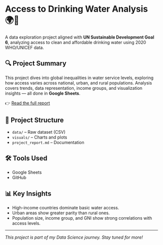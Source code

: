 # Access to Drinking Water Analysis 🌍🚰

A data exploration project aligned with **UN Sustainable Development Goal 6**, analyzing access to clean and affordable drinking water using 2020 WHO/UNICEF data.

## 🔍 Project Summary
This project dives into global inequalities in water service levels, exploring how access varies across national, urban, and rural populations. Analysis covers trends, data representation, income groups, and visualization insights — all done in **Google Sheets**.

👉 [Read the full report](project_report.md)

## 📁 Project Structure
- `data/` – Raw dataset (CSV)
- `visuals/` – Charts and plots
- `project_report.md` – Documentation

## 🛠 Tools Used
- Google Sheets
- GitHub

## 📊 Key Insights
- High-income countries dominate basic water access.
- Urban areas show greater parity than rural ones.
- Population size, income group, and GNI show strong correlations with access levels.

---

_This project is part of my Data Science journey. Stay tuned for more!_
